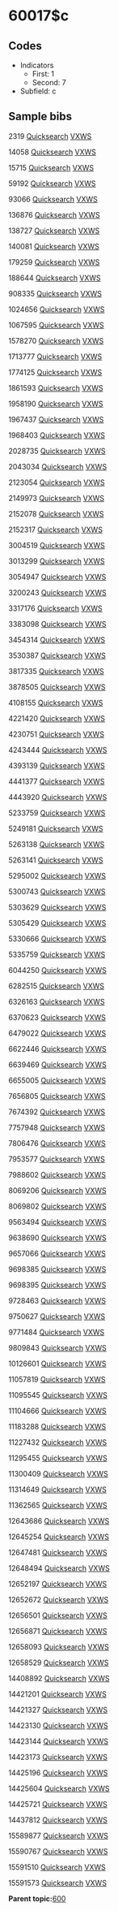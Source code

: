 # 60017$c

## Codes

-   Indicators
    -   First: 1
    -   Second: 7
-   Subfield: c

## Sample bibs

2319 [Quicksearch](https://search.library.yale.edu/catalog/2319) [VXWS](http://prodorbis.library.yale.edu:7014/vxws/GetHoldingsService?bibId=2319)

14058 [Quicksearch](https://search.library.yale.edu/catalog/14058) [VXWS](http://prodorbis.library.yale.edu:7014/vxws/GetHoldingsService?bibId=14058)

15715 [Quicksearch](https://search.library.yale.edu/catalog/15715) [VXWS](http://prodorbis.library.yale.edu:7014/vxws/GetHoldingsService?bibId=15715)

59192 [Quicksearch](https://search.library.yale.edu/catalog/59192) [VXWS](http://prodorbis.library.yale.edu:7014/vxws/GetHoldingsService?bibId=59192)

93066 [Quicksearch](https://search.library.yale.edu/catalog/93066) [VXWS](http://prodorbis.library.yale.edu:7014/vxws/GetHoldingsService?bibId=93066)

136876 [Quicksearch](https://search.library.yale.edu/catalog/136876) [VXWS](http://prodorbis.library.yale.edu:7014/vxws/GetHoldingsService?bibId=136876)

138727 [Quicksearch](https://search.library.yale.edu/catalog/138727) [VXWS](http://prodorbis.library.yale.edu:7014/vxws/GetHoldingsService?bibId=138727)

140081 [Quicksearch](https://search.library.yale.edu/catalog/140081) [VXWS](http://prodorbis.library.yale.edu:7014/vxws/GetHoldingsService?bibId=140081)

179259 [Quicksearch](https://search.library.yale.edu/catalog/179259) [VXWS](http://prodorbis.library.yale.edu:7014/vxws/GetHoldingsService?bibId=179259)

188644 [Quicksearch](https://search.library.yale.edu/catalog/188644) [VXWS](http://prodorbis.library.yale.edu:7014/vxws/GetHoldingsService?bibId=188644)

908335 [Quicksearch](https://search.library.yale.edu/catalog/908335) [VXWS](http://prodorbis.library.yale.edu:7014/vxws/GetHoldingsService?bibId=908335)

1024656 [Quicksearch](https://search.library.yale.edu/catalog/1024656) [VXWS](http://prodorbis.library.yale.edu:7014/vxws/GetHoldingsService?bibId=1024656)

1067595 [Quicksearch](https://search.library.yale.edu/catalog/1067595) [VXWS](http://prodorbis.library.yale.edu:7014/vxws/GetHoldingsService?bibId=1067595)

1578270 [Quicksearch](https://search.library.yale.edu/catalog/1578270) [VXWS](http://prodorbis.library.yale.edu:7014/vxws/GetHoldingsService?bibId=1578270)

1713777 [Quicksearch](https://search.library.yale.edu/catalog/1713777) [VXWS](http://prodorbis.library.yale.edu:7014/vxws/GetHoldingsService?bibId=1713777)

1774125 [Quicksearch](https://search.library.yale.edu/catalog/1774125) [VXWS](http://prodorbis.library.yale.edu:7014/vxws/GetHoldingsService?bibId=1774125)

1861593 [Quicksearch](https://search.library.yale.edu/catalog/1861593) [VXWS](http://prodorbis.library.yale.edu:7014/vxws/GetHoldingsService?bibId=1861593)

1958190 [Quicksearch](https://search.library.yale.edu/catalog/1958190) [VXWS](http://prodorbis.library.yale.edu:7014/vxws/GetHoldingsService?bibId=1958190)

1967437 [Quicksearch](https://search.library.yale.edu/catalog/1967437) [VXWS](http://prodorbis.library.yale.edu:7014/vxws/GetHoldingsService?bibId=1967437)

1968403 [Quicksearch](https://search.library.yale.edu/catalog/1968403) [VXWS](http://prodorbis.library.yale.edu:7014/vxws/GetHoldingsService?bibId=1968403)

2028735 [Quicksearch](https://search.library.yale.edu/catalog/2028735) [VXWS](http://prodorbis.library.yale.edu:7014/vxws/GetHoldingsService?bibId=2028735)

2043034 [Quicksearch](https://search.library.yale.edu/catalog/2043034) [VXWS](http://prodorbis.library.yale.edu:7014/vxws/GetHoldingsService?bibId=2043034)

2123054 [Quicksearch](https://search.library.yale.edu/catalog/2123054) [VXWS](http://prodorbis.library.yale.edu:7014/vxws/GetHoldingsService?bibId=2123054)

2149973 [Quicksearch](https://search.library.yale.edu/catalog/2149973) [VXWS](http://prodorbis.library.yale.edu:7014/vxws/GetHoldingsService?bibId=2149973)

2152078 [Quicksearch](https://search.library.yale.edu/catalog/2152078) [VXWS](http://prodorbis.library.yale.edu:7014/vxws/GetHoldingsService?bibId=2152078)

2152317 [Quicksearch](https://search.library.yale.edu/catalog/2152317) [VXWS](http://prodorbis.library.yale.edu:7014/vxws/GetHoldingsService?bibId=2152317)

3004519 [Quicksearch](https://search.library.yale.edu/catalog/3004519) [VXWS](http://prodorbis.library.yale.edu:7014/vxws/GetHoldingsService?bibId=3004519)

3013299 [Quicksearch](https://search.library.yale.edu/catalog/3013299) [VXWS](http://prodorbis.library.yale.edu:7014/vxws/GetHoldingsService?bibId=3013299)

3054947 [Quicksearch](https://search.library.yale.edu/catalog/3054947) [VXWS](http://prodorbis.library.yale.edu:7014/vxws/GetHoldingsService?bibId=3054947)

3200243 [Quicksearch](https://search.library.yale.edu/catalog/3200243) [VXWS](http://prodorbis.library.yale.edu:7014/vxws/GetHoldingsService?bibId=3200243)

3317176 [Quicksearch](https://search.library.yale.edu/catalog/3317176) [VXWS](http://prodorbis.library.yale.edu:7014/vxws/GetHoldingsService?bibId=3317176)

3383098 [Quicksearch](https://search.library.yale.edu/catalog/3383098) [VXWS](http://prodorbis.library.yale.edu:7014/vxws/GetHoldingsService?bibId=3383098)

3454314 [Quicksearch](https://search.library.yale.edu/catalog/3454314) [VXWS](http://prodorbis.library.yale.edu:7014/vxws/GetHoldingsService?bibId=3454314)

3530387 [Quicksearch](https://search.library.yale.edu/catalog/3530387) [VXWS](http://prodorbis.library.yale.edu:7014/vxws/GetHoldingsService?bibId=3530387)

3817335 [Quicksearch](https://search.library.yale.edu/catalog/3817335) [VXWS](http://prodorbis.library.yale.edu:7014/vxws/GetHoldingsService?bibId=3817335)

3878505 [Quicksearch](https://search.library.yale.edu/catalog/3878505) [VXWS](http://prodorbis.library.yale.edu:7014/vxws/GetHoldingsService?bibId=3878505)

4108155 [Quicksearch](https://search.library.yale.edu/catalog/4108155) [VXWS](http://prodorbis.library.yale.edu:7014/vxws/GetHoldingsService?bibId=4108155)

4221420 [Quicksearch](https://search.library.yale.edu/catalog/4221420) [VXWS](http://prodorbis.library.yale.edu:7014/vxws/GetHoldingsService?bibId=4221420)

4230751 [Quicksearch](https://search.library.yale.edu/catalog/4230751) [VXWS](http://prodorbis.library.yale.edu:7014/vxws/GetHoldingsService?bibId=4230751)

4243444 [Quicksearch](https://search.library.yale.edu/catalog/4243444) [VXWS](http://prodorbis.library.yale.edu:7014/vxws/GetHoldingsService?bibId=4243444)

4393139 [Quicksearch](https://search.library.yale.edu/catalog/4393139) [VXWS](http://prodorbis.library.yale.edu:7014/vxws/GetHoldingsService?bibId=4393139)

4441377 [Quicksearch](https://search.library.yale.edu/catalog/4441377) [VXWS](http://prodorbis.library.yale.edu:7014/vxws/GetHoldingsService?bibId=4441377)

4443920 [Quicksearch](https://search.library.yale.edu/catalog/4443920) [VXWS](http://prodorbis.library.yale.edu:7014/vxws/GetHoldingsService?bibId=4443920)

5233759 [Quicksearch](https://search.library.yale.edu/catalog/5233759) [VXWS](http://prodorbis.library.yale.edu:7014/vxws/GetHoldingsService?bibId=5233759)

5249181 [Quicksearch](https://search.library.yale.edu/catalog/5249181) [VXWS](http://prodorbis.library.yale.edu:7014/vxws/GetHoldingsService?bibId=5249181)

5263138 [Quicksearch](https://search.library.yale.edu/catalog/5263138) [VXWS](http://prodorbis.library.yale.edu:7014/vxws/GetHoldingsService?bibId=5263138)

5263141 [Quicksearch](https://search.library.yale.edu/catalog/5263141) [VXWS](http://prodorbis.library.yale.edu:7014/vxws/GetHoldingsService?bibId=5263141)

5295002 [Quicksearch](https://search.library.yale.edu/catalog/5295002) [VXWS](http://prodorbis.library.yale.edu:7014/vxws/GetHoldingsService?bibId=5295002)

5300743 [Quicksearch](https://search.library.yale.edu/catalog/5300743) [VXWS](http://prodorbis.library.yale.edu:7014/vxws/GetHoldingsService?bibId=5300743)

5303629 [Quicksearch](https://search.library.yale.edu/catalog/5303629) [VXWS](http://prodorbis.library.yale.edu:7014/vxws/GetHoldingsService?bibId=5303629)

5305429 [Quicksearch](https://search.library.yale.edu/catalog/5305429) [VXWS](http://prodorbis.library.yale.edu:7014/vxws/GetHoldingsService?bibId=5305429)

5330666 [Quicksearch](https://search.library.yale.edu/catalog/5330666) [VXWS](http://prodorbis.library.yale.edu:7014/vxws/GetHoldingsService?bibId=5330666)

5335759 [Quicksearch](https://search.library.yale.edu/catalog/5335759) [VXWS](http://prodorbis.library.yale.edu:7014/vxws/GetHoldingsService?bibId=5335759)

6044250 [Quicksearch](https://search.library.yale.edu/catalog/6044250) [VXWS](http://prodorbis.library.yale.edu:7014/vxws/GetHoldingsService?bibId=6044250)

6282515 [Quicksearch](https://search.library.yale.edu/catalog/6282515) [VXWS](http://prodorbis.library.yale.edu:7014/vxws/GetHoldingsService?bibId=6282515)

6326163 [Quicksearch](https://search.library.yale.edu/catalog/6326163) [VXWS](http://prodorbis.library.yale.edu:7014/vxws/GetHoldingsService?bibId=6326163)

6370623 [Quicksearch](https://search.library.yale.edu/catalog/6370623) [VXWS](http://prodorbis.library.yale.edu:7014/vxws/GetHoldingsService?bibId=6370623)

6479022 [Quicksearch](https://search.library.yale.edu/catalog/6479022) [VXWS](http://prodorbis.library.yale.edu:7014/vxws/GetHoldingsService?bibId=6479022)

6622446 [Quicksearch](https://search.library.yale.edu/catalog/6622446) [VXWS](http://prodorbis.library.yale.edu:7014/vxws/GetHoldingsService?bibId=6622446)

6639469 [Quicksearch](https://search.library.yale.edu/catalog/6639469) [VXWS](http://prodorbis.library.yale.edu:7014/vxws/GetHoldingsService?bibId=6639469)

6655005 [Quicksearch](https://search.library.yale.edu/catalog/6655005) [VXWS](http://prodorbis.library.yale.edu:7014/vxws/GetHoldingsService?bibId=6655005)

7656805 [Quicksearch](https://search.library.yale.edu/catalog/7656805) [VXWS](http://prodorbis.library.yale.edu:7014/vxws/GetHoldingsService?bibId=7656805)

7674392 [Quicksearch](https://search.library.yale.edu/catalog/7674392) [VXWS](http://prodorbis.library.yale.edu:7014/vxws/GetHoldingsService?bibId=7674392)

7757948 [Quicksearch](https://search.library.yale.edu/catalog/7757948) [VXWS](http://prodorbis.library.yale.edu:7014/vxws/GetHoldingsService?bibId=7757948)

7806476 [Quicksearch](https://search.library.yale.edu/catalog/7806476) [VXWS](http://prodorbis.library.yale.edu:7014/vxws/GetHoldingsService?bibId=7806476)

7953577 [Quicksearch](https://search.library.yale.edu/catalog/7953577) [VXWS](http://prodorbis.library.yale.edu:7014/vxws/GetHoldingsService?bibId=7953577)

7988602 [Quicksearch](https://search.library.yale.edu/catalog/7988602) [VXWS](http://prodorbis.library.yale.edu:7014/vxws/GetHoldingsService?bibId=7988602)

8069206 [Quicksearch](https://search.library.yale.edu/catalog/8069206) [VXWS](http://prodorbis.library.yale.edu:7014/vxws/GetHoldingsService?bibId=8069206)

8069802 [Quicksearch](https://search.library.yale.edu/catalog/8069802) [VXWS](http://prodorbis.library.yale.edu:7014/vxws/GetHoldingsService?bibId=8069802)

9563494 [Quicksearch](https://search.library.yale.edu/catalog/9563494) [VXWS](http://prodorbis.library.yale.edu:7014/vxws/GetHoldingsService?bibId=9563494)

9638690 [Quicksearch](https://search.library.yale.edu/catalog/9638690) [VXWS](http://prodorbis.library.yale.edu:7014/vxws/GetHoldingsService?bibId=9638690)

9657066 [Quicksearch](https://search.library.yale.edu/catalog/9657066) [VXWS](http://prodorbis.library.yale.edu:7014/vxws/GetHoldingsService?bibId=9657066)

9698385 [Quicksearch](https://search.library.yale.edu/catalog/9698385) [VXWS](http://prodorbis.library.yale.edu:7014/vxws/GetHoldingsService?bibId=9698385)

9698395 [Quicksearch](https://search.library.yale.edu/catalog/9698395) [VXWS](http://prodorbis.library.yale.edu:7014/vxws/GetHoldingsService?bibId=9698395)

9728463 [Quicksearch](https://search.library.yale.edu/catalog/9728463) [VXWS](http://prodorbis.library.yale.edu:7014/vxws/GetHoldingsService?bibId=9728463)

9750627 [Quicksearch](https://search.library.yale.edu/catalog/9750627) [VXWS](http://prodorbis.library.yale.edu:7014/vxws/GetHoldingsService?bibId=9750627)

9771484 [Quicksearch](https://search.library.yale.edu/catalog/9771484) [VXWS](http://prodorbis.library.yale.edu:7014/vxws/GetHoldingsService?bibId=9771484)

9809843 [Quicksearch](https://search.library.yale.edu/catalog/9809843) [VXWS](http://prodorbis.library.yale.edu:7014/vxws/GetHoldingsService?bibId=9809843)

10126601 [Quicksearch](https://search.library.yale.edu/catalog/10126601) [VXWS](http://prodorbis.library.yale.edu:7014/vxws/GetHoldingsService?bibId=10126601)

11057819 [Quicksearch](https://search.library.yale.edu/catalog/11057819) [VXWS](http://prodorbis.library.yale.edu:7014/vxws/GetHoldingsService?bibId=11057819)

11095545 [Quicksearch](https://search.library.yale.edu/catalog/11095545) [VXWS](http://prodorbis.library.yale.edu:7014/vxws/GetHoldingsService?bibId=11095545)

11104666 [Quicksearch](https://search.library.yale.edu/catalog/11104666) [VXWS](http://prodorbis.library.yale.edu:7014/vxws/GetHoldingsService?bibId=11104666)

11183288 [Quicksearch](https://search.library.yale.edu/catalog/11183288) [VXWS](http://prodorbis.library.yale.edu:7014/vxws/GetHoldingsService?bibId=11183288)

11227432 [Quicksearch](https://search.library.yale.edu/catalog/11227432) [VXWS](http://prodorbis.library.yale.edu:7014/vxws/GetHoldingsService?bibId=11227432)

11295455 [Quicksearch](https://search.library.yale.edu/catalog/11295455) [VXWS](http://prodorbis.library.yale.edu:7014/vxws/GetHoldingsService?bibId=11295455)

11300409 [Quicksearch](https://search.library.yale.edu/catalog/11300409) [VXWS](http://prodorbis.library.yale.edu:7014/vxws/GetHoldingsService?bibId=11300409)

11314649 [Quicksearch](https://search.library.yale.edu/catalog/11314649) [VXWS](http://prodorbis.library.yale.edu:7014/vxws/GetHoldingsService?bibId=11314649)

11362565 [Quicksearch](https://search.library.yale.edu/catalog/11362565) [VXWS](http://prodorbis.library.yale.edu:7014/vxws/GetHoldingsService?bibId=11362565)

12643686 [Quicksearch](https://search.library.yale.edu/catalog/12643686) [VXWS](http://prodorbis.library.yale.edu:7014/vxws/GetHoldingsService?bibId=12643686)

12645254 [Quicksearch](https://search.library.yale.edu/catalog/12645254) [VXWS](http://prodorbis.library.yale.edu:7014/vxws/GetHoldingsService?bibId=12645254)

12647481 [Quicksearch](https://search.library.yale.edu/catalog/12647481) [VXWS](http://prodorbis.library.yale.edu:7014/vxws/GetHoldingsService?bibId=12647481)

12648494 [Quicksearch](https://search.library.yale.edu/catalog/12648494) [VXWS](http://prodorbis.library.yale.edu:7014/vxws/GetHoldingsService?bibId=12648494)

12652197 [Quicksearch](https://search.library.yale.edu/catalog/12652197) [VXWS](http://prodorbis.library.yale.edu:7014/vxws/GetHoldingsService?bibId=12652197)

12652672 [Quicksearch](https://search.library.yale.edu/catalog/12652672) [VXWS](http://prodorbis.library.yale.edu:7014/vxws/GetHoldingsService?bibId=12652672)

12656501 [Quicksearch](https://search.library.yale.edu/catalog/12656501) [VXWS](http://prodorbis.library.yale.edu:7014/vxws/GetHoldingsService?bibId=12656501)

12656871 [Quicksearch](https://search.library.yale.edu/catalog/12656871) [VXWS](http://prodorbis.library.yale.edu:7014/vxws/GetHoldingsService?bibId=12656871)

12658093 [Quicksearch](https://search.library.yale.edu/catalog/12658093) [VXWS](http://prodorbis.library.yale.edu:7014/vxws/GetHoldingsService?bibId=12658093)

12658529 [Quicksearch](https://search.library.yale.edu/catalog/12658529) [VXWS](http://prodorbis.library.yale.edu:7014/vxws/GetHoldingsService?bibId=12658529)

14408892 [Quicksearch](https://search.library.yale.edu/catalog/14408892) [VXWS](http://prodorbis.library.yale.edu:7014/vxws/GetHoldingsService?bibId=14408892)

14421201 [Quicksearch](https://search.library.yale.edu/catalog/14421201) [VXWS](http://prodorbis.library.yale.edu:7014/vxws/GetHoldingsService?bibId=14421201)

14421327 [Quicksearch](https://search.library.yale.edu/catalog/14421327) [VXWS](http://prodorbis.library.yale.edu:7014/vxws/GetHoldingsService?bibId=14421327)

14423130 [Quicksearch](https://search.library.yale.edu/catalog/14423130) [VXWS](http://prodorbis.library.yale.edu:7014/vxws/GetHoldingsService?bibId=14423130)

14423144 [Quicksearch](https://search.library.yale.edu/catalog/14423144) [VXWS](http://prodorbis.library.yale.edu:7014/vxws/GetHoldingsService?bibId=14423144)

14423173 [Quicksearch](https://search.library.yale.edu/catalog/14423173) [VXWS](http://prodorbis.library.yale.edu:7014/vxws/GetHoldingsService?bibId=14423173)

14425196 [Quicksearch](https://search.library.yale.edu/catalog/14425196) [VXWS](http://prodorbis.library.yale.edu:7014/vxws/GetHoldingsService?bibId=14425196)

14425604 [Quicksearch](https://search.library.yale.edu/catalog/14425604) [VXWS](http://prodorbis.library.yale.edu:7014/vxws/GetHoldingsService?bibId=14425604)

14425721 [Quicksearch](https://search.library.yale.edu/catalog/14425721) [VXWS](http://prodorbis.library.yale.edu:7014/vxws/GetHoldingsService?bibId=14425721)

14437812 [Quicksearch](https://search.library.yale.edu/catalog/14437812) [VXWS](http://prodorbis.library.yale.edu:7014/vxws/GetHoldingsService?bibId=14437812)

15589877 [Quicksearch](https://search.library.yale.edu/catalog/15589877) [VXWS](http://prodorbis.library.yale.edu:7014/vxws/GetHoldingsService?bibId=15589877)

15590767 [Quicksearch](https://search.library.yale.edu/catalog/15590767) [VXWS](http://prodorbis.library.yale.edu:7014/vxws/GetHoldingsService?bibId=15590767)

15591510 [Quicksearch](https://search.library.yale.edu/catalog/15591510) [VXWS](http://prodorbis.library.yale.edu:7014/vxws/GetHoldingsService?bibId=15591510)

15591573 [Quicksearch](https://search.library.yale.edu/catalog/15591573) [VXWS](http://prodorbis.library.yale.edu:7014/vxws/GetHoldingsService?bibId=15591573)

**Parent topic:**[600](../../tags/600/600.md)

